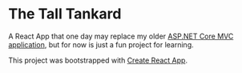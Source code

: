# The Tall Tankard

A React App that one day may replace my older [ASP.NET Core MVC application](https://github.com/jasstsg/TheTallTankardTavern), but for now is just a fun project for learning.

This project was bootstrapped with [Create React App](https://github.com/facebook/create-react-app).

